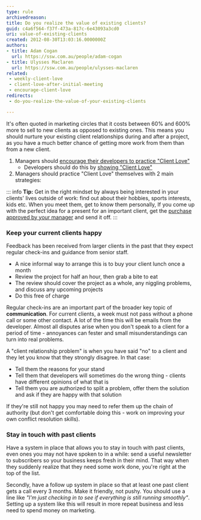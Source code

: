 ```yaml
---
type: rule
archivedreason: 
title: Do you realize the value of existing clients?
guid: c4a6f564-f37f-473a-817c-6e43093a3cd0
uri: value-of-existing-clients
created: 2012-08-30T13:03:16.0000000Z
authors:
- title: Adam Cogan
  url: https://ssw.com.au/people/adam-cogan
- title: Ulysses Maclaren
  url: https://ssw.com.au/people/ulysses-maclaren
related: 
 - weekly-client-love
 - client-love-after-initial-meeting
 - encourage-client-love
redirects: 
 - do-you-realize-the-value-of-your-existing-clients

---
```


It's often quoted in marketing circles that it costs between 60% and 600% more to sell to new clients as opposed to existing ones. This means you should nurture your existing client relationships during and after a project, as you have a much better chance of getting more work from them than from a new client.

<!--endintro-->

1. Managers should [encourage their developers to practice "Client Love"](/encourage-client-love)
    * Developers should do this by [showing "Client Love"](/weekly-client-love)
2. Managers should practice "Client Love" themselves with 2 main strategies:

::: info
**Tip:** Get in the right mindset by always being interested in your clients' lives outside of work: find out about their hobbies, sports interests, kids etc. When you meet them, get to know them personally, If you come up with the perfect idea for a present for an important client, get the [purchase approved by your manager](/purchase-please) and send it off.
:::

### Keep your current clients happy

Feedback has been received from larger clients in the past that they expect regular check-ins and guidance from senior staff.

* A nice informal way to arrange this is to buy your client lunch once a month
* Review the project for half an hour, then grab a bite to eat
* The review should cover the project as a whole, any niggling problems, and discuss any upcoming projects
* Do this free of charge

Regular check-ins are an important part of the broader key topic of **communication**. For current clients, a week must not pass without a phone call or some other contact. A lot of the time this will be emails from the developer. Almost all disputes arise when you don't speak to a client for a period of time - annoyances can fester and small misunderstandings can turn into real problems.

A "client relationship problem" is when you have said "no" to a client and they let you know that they strongly disagree. In that case:

* Tell them the reasons for your stand
* Tell them that developers will sometimes do the wrong thing - clients have different opinions of what that is
* Tell them you are authorized to split a problem, offer them the solution and ask if they are happy with that solution

If they're still not happy you may need to refer them up the chain of authority (but don't get comfortable doing this - work on improving your own conflict resolution skills).

### Stay in touch with past clients

Have a system in place that allows you to stay in touch with past clients, even ones you may not have spoken to in a while: send a useful newsletter to subscribers so your business keeps fresh in their mind. That way when they suddenly realize that they need some work done, you're right at the top of the list.

Secondly, have a follow up system in place so that at least one past client gets a call every 3 months. Make it friendly, not pushy. You should use a line like _"I'm just checking in to see if everything is still running smoothly"_. Setting up a system like this will result in more repeat business and less need to spend money on marketing.

